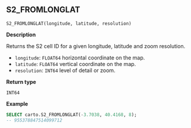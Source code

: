 ## S2_FROMLONGLAT

```sql:signature
S2_FROMLONGLAT(longitude, latitude, resolution)
```

**Description**

Returns the S2 cell ID for a given longitude, latitude and zoom resolution.

* `longitude`: `FLOAT64` horizontal coordinate on the map.
* `latitude`: `FLOAT64` vertical coordinate on the map.
* `resolution`: `INT64` level of detail or zoom.

**Return type**

`INT64`

**Example**

```sql
SELECT carto.S2_FROMLONGLAT(-3.7038, 40.4168, 8);
-- 955378847514099712
```
